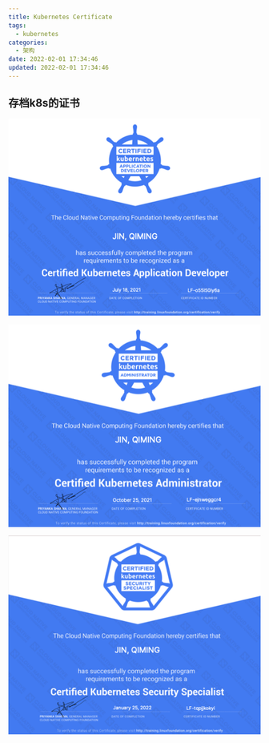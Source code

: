 ```yaml
---
title: Kubernetes Certificate
tags:
  - kubernetes
categories:
  - 架构
date: 2022-02-01 17:34:46
updated: 2022-02-01 17:34:46
---
```



## 存档k8s的证书


<!-- more -->

![ckad](/linkimage/k8scert/ckad.png)

![cka](/linkimage/k8scert/cka.png)

![cks](/linkimage/k8scert/cks.png)